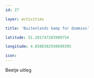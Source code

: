 ```yaml
---
id: 27

layer: activities

title: 'Buitenlands kamp for dummies'

latitude: 51.201747283989754

longitude: 4.8500382930699395

icon:
---
```


Beetje uitleg
